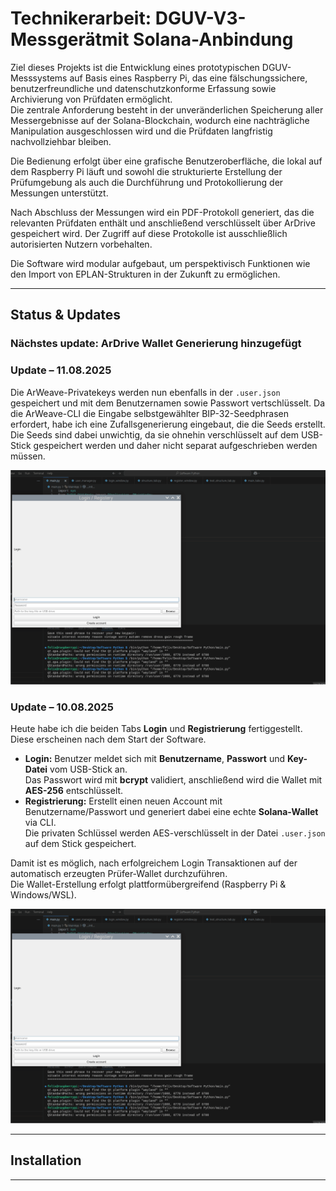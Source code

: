 #  Technikerarbeit: DGUV-V3-Messgerätmit Solana-Anbindung

Ziel dieses Projekts ist die Entwicklung eines prototypischen DGUV-Messsystems auf Basis eines Raspberry Pi, das eine fälschungssichere, benutzerfreundliche und datenschutzkonforme Erfassung sowie Archivierung von Prüfdaten ermöglicht.  
Die zentrale Anforderung besteht in der unveränderlichen Speicherung aller Messergebnisse auf der Solana-Blockchain, wodurch eine nachträgliche Manipulation ausgeschlossen wird und die Prüfdaten langfristig nachvollziehbar bleiben.

Die Bedienung erfolgt über eine grafische Benutzeroberfläche, die lokal auf dem Raspberry Pi läuft und sowohl die strukturierte Erstellung der Prüfumgebung als auch die Durchführung und Protokollierung der Messungen unterstützt.  

Nach Abschluss der Messungen wird ein PDF-Protokoll generiert, das die relevanten Prüfdaten enthält und anschließend verschlüsselt über ArDrive gespeichert wird. Der Zugriff auf diese Protokolle ist ausschließlich autorisierten Nutzern vorbehalten.  

Die Software wird modular aufgebaut, um perspektivisch Funktionen wie den Import von EPLAN-Strukturen in der Zukunft zu ermöglichen.

---


##  Status & Updates

### Nächstes update: **ArDrive Wallet Generierung hinzugefügt**

### Update – 11.08.2025
Die ArWeave-Privatekeys werden nun ebenfalls in der `.user.json` gespeichert und mit dem Benutzernamen sowie Passwort vertschlüsselt. Da die ArWeave-CLI die Eingabe selbstgewählter BIP-32-Seedphrasen erfordert, habe ich eine Zufallsgenerierung eingebaut, die die Seeds erstellt. Die Seeds sind dabei unwichtig, da sie ohnehin verschlüsselt auf dem USB-Stick gespeichert werden und daher nicht separat aufgeschrieben werden müssen.

![User.Jason demo](gifs/Sperrbildschirm.gif)




### Update – 10.08.2025

Heute habe ich die beiden Tabs **Login** und **Registrierung** fertiggestellt.  
Diese erscheinen nach dem Start der Software.  

- **Login:** Benutzer meldet sich mit **Benutzername**, **Passwort** und **Key-Datei** vom USB-Stick an.  
  Das Passwort wird mit **bcrypt** validiert, anschließend wird die Wallet mit **AES-256** entschlüsselt.  
- **Registrierung:** Erstellt einen neuen Account mit Benutzername/Passwort und generiert dabei eine echte **Solana-Wallet** via CLI.  
  Die privaten Schlüssel werden AES-verschlüsselt in der Datei `.user.json` auf dem Stick gespeichert.  

Damit ist es möglich, nach erfolgreichem Login Transaktionen auf der automatisch erzeugten Prüfer-Wallet durchzuführen.  
Die Wallet-Erstellung erfolgt plattformübergreifend (Raspberry Pi & Windows/WSL).


![Login und Registrierung Demo](gifs/Sperrbildschirm.gif)



---

##  Installation 


---



